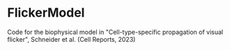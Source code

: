# FlickerModel
Code for the biophysical model in "Cell-type-specific propagation of visual flicker", Schneider et al. (Cell Reports, 2023)
